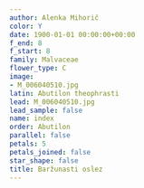 ```yaml
---
author: Alenka Mihorič
color: Y
date: 1900-01-01 00:00:00+00:00
f_end: 8
f_start: 8
family: Malvaceae
flower_type: C
image:
- M_006040510.jpg
latin: Abutilon theophrasti
lead: M_006040510.jpg
lead_sample: false
name: index
order: Abutilon
parallel: false
petals: 5
petals_joined: false
star_shape: false
title: Baržunasti oslez
---
```


